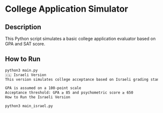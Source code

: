 # College Application Simulator

## Description
This Python script simulates a basic college application evaluator based on GPA and SAT score.

## How to Run
```bash
python3 main.py
🇮🇱 Israeli Version
This version simulates college acceptance based on Israeli grading standards:

GPA is assumed on a 100-point scale
Acceptance threshold: GPA ≥ 85 and psychometric score ≥ 650
How to Run the Israeli Version

python3 main_israel.py